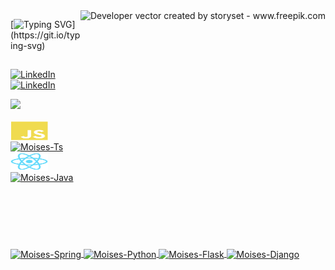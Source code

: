 <img align="right" alt="Developer vector created by storyset - www.freepik.com" height="380" src="https://user-images.githubusercontent.com/97471199/164148375-75b79a9a-77a4-43df-b3fd-b6472d8a8670.png">


[![Typing SVG](https://readme-typing-svg.herokuapp.com?font=Oxanium&duration=3000&pause=500&color=3EDEB6&vCenter=true&multiline=true&width=435&height=60&lines=+Hi,+I'm+Moises!+;)](https://git.io/typing-svg)
##

[![LinkedIn](https://img.shields.io/badge/-LinkedIn-000?style=for-the-badge&logo=linkedin&logoColor=3EDEB6&color:268040)](https://www.linkedin.com/in/moises-almeida-dev/)
[![LinkedIn](https://img.shields.io/badge/-Gmail-000?style=for-the-badge&logo=Gmail&logoColor=3EDEB6&color:268040)](mailto:moisesssprg@gmail.com)


<div >
  <a href="https://github.com/MoisesssDev">
  <img height="180em" src="https://github-readme-stats.vercel.app/api?username=MoisesssDev&show_icons=true&theme=tokyonight&include_all_commits=true&count_private=true"/>
</div>


<div style="display: inline_block" ><br>
  <img align="center" alt="Moises-Js" height="30" width="60" src="https://raw.githubusercontent.com/devicons/devicon/master/icons/javascript/javascript-plain.svg">
  <img align="center" alt="Moises-Ts" height="30" width="60" src="https://cdn.jsdelivr.net/gh/devicons/devicon/icons/typescript/typescript-original.svg">
  <img align="center" alt="Moises-React" height="30" width="60" src="https://raw.githubusercontent.com/devicons/devicon/master/icons/react/react-original.svg">
  <img align="center" alt="Moises-Java" height="80" width="60" src="https://cdn.jsdelivr.net/gh/devicons/devicon/icons/java/java-original.svg">
  <img align="center" alt="Moises-Spring" height="80" width="60" src="https://cdn.jsdelivr.net/gh/devicons/devicon/icons/spring/spring-original-wordmark.svg">
  <img align="center" alt="Moises-Python" height="80" width="60" src="https://cdn.jsdelivr.net/gh/devicons/devicon/icons/python/python-original-wordmark.svg" />
  <img align="center" alt="Moises-Flask" height="80" width="60" src="https://cdn.jsdelivr.net/gh/devicons/devicon/icons/flask/flask-original-wordmark.svg" />
  <img align="center" alt="Moises-Django" height="80" width="60" src="https://cdn.jsdelivr.net/gh/devicons/devicon/icons/django/django-plain-wordmark.svg" />
</div>

##
  
